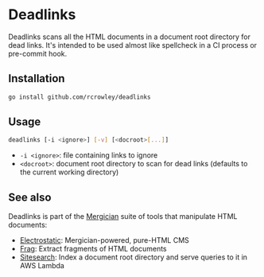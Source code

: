 Deadlinks
=========

Deadlinks scans all the HTML documents in a document root directory for dead links. It's intended to be used almost like spellcheck in a CI process or pre-commit hook.

Installation
------------

```sh
go install github.com/rcrowley/deadlinks
```

Usage
-----

```sh
deadlinks [-i <ignore>] [-v] [<docroot>[...]]
```

* `-i <ignore>`: file containing links to ignore
* `<docroot>`: document root directory to scan for dead links (defaults to the current working directory)

See also
--------

Deadlinks is part of the [Mergician](https://github.com/rcrowley/mergician) suite of tools that manipulate HTML documents:

* [Electrostatic](https://github.com/rcrowley/electrostatic): Mergician-powered, pure-HTML CMS
* [Frag](https://github.com/rcrowley/frag): Extract fragments of HTML documents
* [Sitesearch](https://github.com/rcrowley/sitesearch): Index a document root directory and serve queries to it in AWS Lambda
